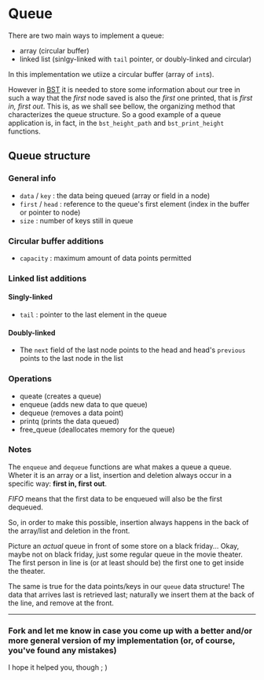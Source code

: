 # Queue

There are two main ways to implement a queue:
* array (circular buffer)
* linked list (sinlgy-linked with `tail` pointer, or doubly-linked and circular)

In this implementation we utiize a circular buffer (array of `int`s).

However in [BST](binary-search-tree) it is needed to store some information about our tree in such a way that the *first* node saved is also the *first* one printed, that is *first in, first out*. This is, as we shall see bellow, the organizing method that characterizes the queue structure. So a good example of a queue application is, in fact, in the `bst_height_path` and `bst_print_height` functions.


## Queue structure

### General info

* `data` / `key` : the data being queued (array or field in a node)
* `first` / `head` : reference to the queue's first element (index in the buffer or pointer to node)
* `size` : number of keys still in queue

### Circular buffer additions
* `capacity` : maximum amount of data points permitted

### Linked list additions

#### Singly-linked
* `tail` : pointer to the last element in the queue

#### Doubly-linked
* The `next` field of the last node points to the head and head's `previous` points to the last node in the list


### Operations
* queate (creates a queue)
* enqueue (adds new data to que queue)
* dequeue (removes a data point)
* printq (prints the data queued)
* free_queue (deallocates memory for the queue)

### Notes
The `enqueue` and `dequeue` functions are what makes a queue a queue. Wheter it is an array or a list, insertion and deletion always occur in a specific way: **first in, first out**. 

*FIFO* means that the first data to be enqueued will also be the first dequeued.

So, in order to make this possible, insertion always happens in the back of the array/list and deletion in the front.

Picture an *actual* queue in front of some store on a black friday... Okay, maybe not on black friday, just some regular queue in the movie theater. The first person in line is (or at least should be) the first one to get inside the theater.

The same is true for the data points/keys in our `queue` data structure! The data that arrives last is retrieved last; naturally we insert them at the back of the line, and remove at the front.

---

### Fork and let me know in case you come up with a better and/or more general version of my implementation (or, of course, you've found any mistakes)

 I hope it helped you, though ; )
